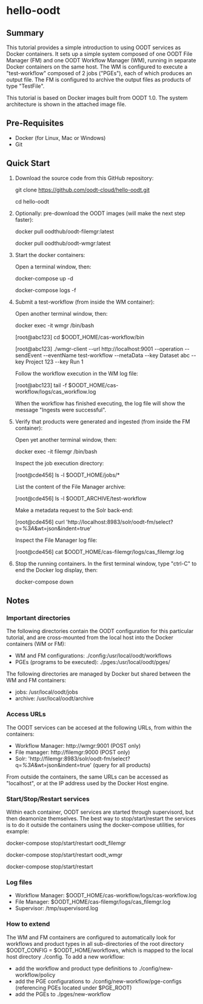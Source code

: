 # hello-oodt

## Summary
This tutorial provides a simple introduction to using OODT services as Docker containers. 
It sets up a simple system composed of one OODT File Manager (FM) and one OODT Workflow Manager (WM),
running in separate Docker containers on the same host. The WM is configured to execute a "test-workflow" composed of 2 jobs ("PGEs"), each of which produces an output file. The FM is configured to archive the output files as products of type "TestFile". 

This tutorial is based on Docker images built from OODT 1.0. The system architecture is shown in the attached image file.

## Pre-Requisites
* Docker (for Linux, Mac or Windows)
* Git

## Quick Start

1. Download the source code from this GitHub repository:

    git clone https://github.com/oodt-cloud/hello-oodt.git
    
    cd hello-oodt
  
2. Optionally: pre-download the OODT images (will make the next step faster):

    docker pull oodthub/oodt-filemgr:latest
    
    docker pull oodthub/oodt-wmgr:latest
    
3. Start the docker containers:

    Open a terminal window, then:

    docker-compose up -d
    
    docker-compose logs -f
    
 4. Submit a test-workflow (from inside the WM container):
 
    Open another terminal window, then:
    
    docker exec -it wmgr /bin/bash
    
    [root@abc123] cd $OODT_HOME/cas-workflow/bin
    
    [root@abc123] ./wmgr-client --url http://localhost:9001 --operation --sendEvent --eventName test-workflow --metaData --key Dataset abc --key Project 123  --key Run 1
    
    Follow the workflow execution in the WM log file: 
    
    [root@abc123] tail -f $OODT_HOME/cas-workflow/logs/cas_workflow.log
    
    When the workflow has finished executing, the log file will show the message "Ingests were successful".
    
 5. Verify that products were generated and ingested (from inside the FM container):
 
    Open yet another terminal window, then:
 
    docker exec -it filemgr /bin/bash
    
    Inspect the job execution directory:
    
    [root@cde456] ls -l $OODT_HOME/jobs/\*
    
    List the content of the File Manager archive:
    
    [root@cde456] ls -l $OODT_ARCHIVE/test-workflow
    
    Make a metadata request to the Solr back-end:
    
    [root@cde456] curl 'http://localhost:8983/solr/oodt-fm/select?q=*%3A*&wt=json&indent=true'
    
    Inspect the File Manager log file:
    
    [root@cde456] cat $OODT_HOME/cas-filemgr/logs/cas_filemgr.log
    
6. Stop the running containers. In the first terminal window, type "ctrl-C" to end the Docker log display, then:

   docker-compose down

## Notes

### Important directories

The following directories contain the OODT configuration for this particular tutorial, and are cross-mounted from the local host into the Docker containers (WM or FM):
* WM and FM configurations: ./config:/usr/local/oodt/workflows
* PGEs (programs to be executed): ./pges:/usr/local/oodt/pges/

The following directories are managed by Docker but shared between the WM and FM containers:
* jobs: /usr/local/oodt/jobs
* archive: /usr/local/oodt/archive

### Access URLs

The OODT services can be accesed at the following URLs, from within the containers:

* Workflow Manager: http://wmgr:9001 (POST only)
* File manager: http://filemgr:9000 (POST only)
* Solr: 'http://filemgr:8983/solr/oodt-fm/select?q=*%3A*&wt=json&indent=true' (query for all products)

From outside the containers, the same URLs can be accessed as "localhost", or at the IP address used by the Docker Host engine.

### Start/Stop/Restart services

Within each container, OODT services are started through supervisord, but then deamonize themselves. The best way to stop/start/restart the services is to do it outside the containers using the docker-compose utilities, for example:

docker-compose stop/start/restart oodt_filemgr

docker-compose stop/start/restart oodt_wmgr

docker-compose stop/start/restart
   
### Log files

* Workflow Manager: $OODT_HOME/cas-workflow/logs/cas-workflow.log
* File Manager: $OODT_HOME/cas-filemgr/logs/cas_filemgr.log
* Supervisor: /tmp/supervisord.log

### How to extend

The WM and FM containers are configured to automatically look for workflows and product types in all sub-directories of the root directory $OODT_CONFIG = $OODT_HOME/workflows, which is mapped to the local host directory ./config. To add a new workflow:
* add the workflow and product type definitions to ./config/new-workflow/policy
* add the PGE configurations to ./config/new-workflow/pge-configs (referencing PGEs located under $PGE_ROOT)
* add the PGEs to ./pges/new-workflow

